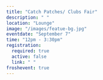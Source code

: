 ```yaml
---
title: "Catch Patches/ Clubs Fair"
description: " "
location: "Lounge"
image: "/images/featue-bg.jpg"
eventdate: "September 7"
time: "12pm - 3:30pm"
registration:
  required: true
  active: false
  link: " "
froshevent: true
---
```


